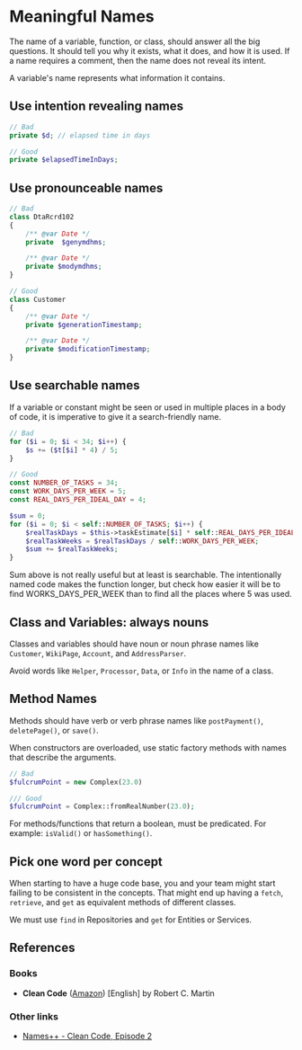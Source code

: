 # Meaningful Names

The name of a variable, function, or class, should answer all the big questions. It should tell you why it exists, what it does, and how it is used. If a name requires a comment, then the name does not reveal its intent.

A variable's name represents what information it contains.

## Use intention revealing names
```php
// Bad
private $d; // elapsed time in days

// Good
private $elapsedTimeInDays;
```

## Use pronounceable names
```php
// Bad
class DtaRcrd102 
{
    /** @var Date */
    private  $genymdhms;

    /** @var Date */
    private $modymdhms;
}

// Good
class Customer 
{
    /** @var Date */
    private $generationTimestamp;

    /** @var Date */
    private $modificationTimestamp;
}
```
## Use searchable names

If a variable or constant might be seen or used in multiple places in a body of code, it is imperative to give it a search-friendly name.
```php
// Bad
for ($i = 0; $i < 34; $i++) {
    $s += ($t[$i] * 4) / 5;
}

// Good
const NUMBER_OF_TASKS = 34;
const WORK_DAYS_PER_WEEK = 5;
const REAL_DAYS_PER_IDEAL_DAY = 4;

$sum = 0;
for ($i = 0; $i < self::NUMBER_OF_TASKS; $i++) {
    $realTaskDays = $this->taskEstimate[$i] * self::REAL_DAYS_PER_IDEAL_DAY;
    $realTaskWeeks = $realTaskDays / self::WORK_DAYS_PER_WEEK;
    $sum += $realTaskWeeks;
}
```
Sum above is not really useful but at least is searchable. The intentionally named code makes the function longer, but check how easier it will be to find WORKS_DAYS_PER_WEEK than to find all the places where 5 was used.

## Class and Variables: always nouns

Classes and variables should have noun or noun phrase names like `Customer`, `WikiPage`, `Account`, and `AddressParser`.  

Avoid words like `Helper`, `Processor`, `Data`, or `Info` in the name of a class.

## Method Names

Methods should have verb or verb phrase names like `postPayment()`, `deletePage()`, or `save()`.

When constructors are overloaded, use static factory methods with names that describe the arguments.
```php 
// Bad
$fulcrumPoint = new Complex(23.0)

/// Good
$fulcrumPoint = Complex::fromRealNumber(23.0);
```

For methods/functions that return a boolean, must be predicated. 
For example: `isValid()` or `hasSomething()`.

## Pick one word per concept

When starting to have a huge code base, you and your team might start failing to be consistent in the concepts. That might end up having a `fetch`, `retrieve`, and `get` as equivalent methods of different classes.

We must use `find` in Repositories and `get` for Entities or Services.

## References

### Books

* **Clean Code** ([Amazon](https://www.amazon.de/-/en/dp/0132350882/)) [English] by Robert C. Martin

### Other links

* [Names++ - Clean Code, Episode 2](https://cleancoders.com/episode/clean-code-episode-2/show) 

